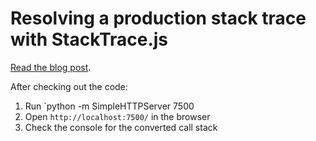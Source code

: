# Resolving a production stack trace with StackTrace.js

[Read the blog post](http://www.mattzeunert.com/2016/07/07/resolving-minified-production-stacktrace.html).

After checking out the code:

1. Run `python -m SimpleHTTPServer 7500
2. Open `http://localhost:7500/` in the browser
3. Check the console for the converted call stack